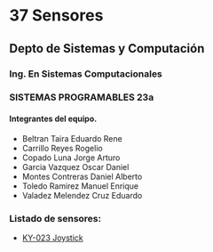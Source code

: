 # 37 Sensores 
## Depto de Sistemas y Computación
### Ing. En Sistemas Computacionales
### SISTEMAS PROGRAMABLES 23a

#### Integrantes del equipo.

- Beltran Taira Eduardo Rene	
- Carrillo Reyes Rogelio	
- Copado Luna Jorge Arturo	
- Garcia Vazquez Oscar Daniel	
- Montes Contreras Daniel Alberto	
- Toledo Ramirez Manuel Enrique	
- Valadez Melendez Cruz Eduardo	

### Listado de sensores:
* [KY-023 Joystick](./KY-023Joystick.md)

